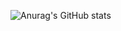 

![Anurag's GitHub stats](https://github-readme-stats.vercel.app/api?username=TaisRibeiroMoraes&show_icons=true&theme=radical)
